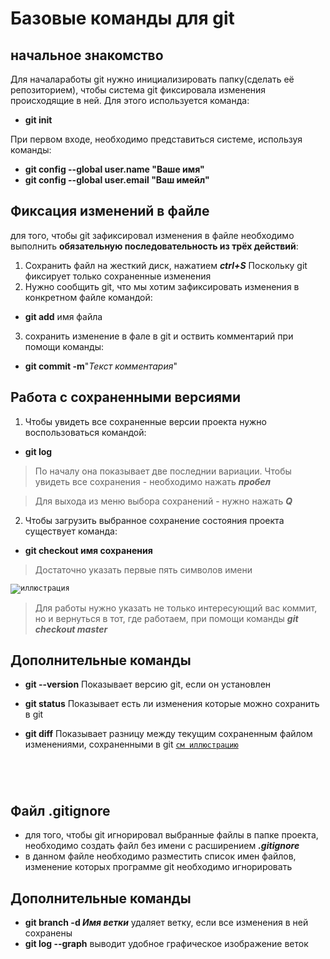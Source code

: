 # Базовые команды для git 
## начальное знакомство

Для началаработы git нужно инициализировать папку(сделать её репозиторием), чтобы система git фиксировала изменения происходящие в ней. Для этого используется команда:
* **git init**

При первом входе, необходимо представиться системе, используя команды:

* **git config --global user.name "Ваше имя"**
* **git config --global user.email "Ваш имейл"**
## Фиксация изменений в файле

для того, чтобы git зафиксировал изменения в файле 
необходимо выполнить **обязательную последовательность из трёх действий**:

1. Сохранить файл на жесткий диск, нажатием ***ctrl+S*** Поскольку git фиксирует только сохраненные изменения
2. Нужно сообщить git, что мы хотим зафиксировать
 изменения в конкретном файле командой:
 * **git add** имя файла
3. сохранить изменение в фале в git и оствить комментарий при помощи команды:
* **git commit -m**"*Текст комментария*"

## Работа с сохраненными версиями
1. Чтобы увидеть все сохраненные версии проекта нужно воспользоваться командой:
* **git log**
> По началу она показывает две последнии вариации.
>Чтобы увидеть все сохранения - необходимо нажать ***пробел***

>Для выхода из меню выбора сохранений - нужно нажать ***Q***
2. Чтобы загрузить выбранное сохранение состояния проекта существует команда:
* **git checkout имя сохранения** 
>Достаточно указать первые пять символов имени


<code>![иллюстрация](/Pic1.jpg "выбор сохранения")
</code>

>Для работы нужно указать не только
интересующий вас коммит, но и вернуться 
в тот, где работаем, при помощи команды ***git checkout master***

## Дополнительные команды 
* **git --version** Показывает версию git, если он установлен

* **git status** Показывает есть ли изменения которые можно сохранить в git

* **git diff** Показывает разницу между текущим сохраненным файлом изменениями, сохраненными в git 
<code>[см иллюстрацию](/gd.jpg "git diff")
</code>

## Файл .gitignore

* для того, чтобы git игнорировал выбранные файлы в папке проекта, необходимо создать файл без имени с расширением **_.gitignore_**
* в данном файле необходимо разместить список имен файлов, изменение которых программе git необходимо игнорировать

## Дополнительные команды

* **git branch -d _Имя ветки_** удаляет ветку, если все изменения в ней сохранены
* **git log --graph** выводит удобное графическое изображение веток